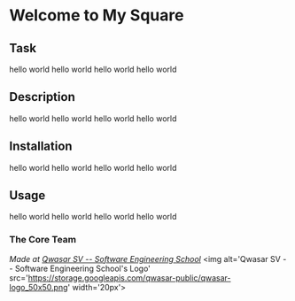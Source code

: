 # Welcome to My Square


## Task
hello world hello world hello world hello world

## Description
hello world hello world hello world hello world

## Installation
hello world hello world hello world hello world

## Usage
hello world hello world hello world hello world




### The Core Team


<span><i>Made at <a href='https://qwasar.io'>Qwasar SV -- Software Engineering School</a></i></span>
<span><img alt='Qwasar SV -- Software Engineering School's Logo' src='https://storage.googleapis.com/qwasar-public/qwasar-logo_50x50.png' width='20px'></span>

